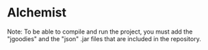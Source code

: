 # Alchemist

Note: To be able to compile and run the project, you must add the "jgoodies" and the "json" .jar
files that are included in the repository.